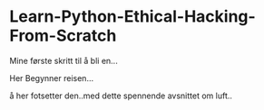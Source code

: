 # Learn-Python-Ethical-Hacking-From-Scratch
Mine første skritt til å bli en...

Her Begynner reisen...

å her fotsetter den..med dette spennende avsnittet om luft..
